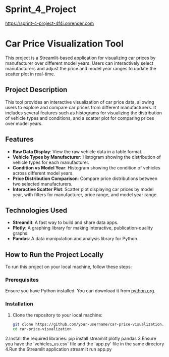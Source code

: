 # Sprint_4_Project
https://sprint-4-project-4f4i.onrender.com

# Car Price Visualization Tool

This project is a Streamlit-based application for visualizing car prices by manufacturer over different model years. Users can interactively select manufacturers and adjust the price and model year ranges to update the scatter plot in real-time.

## Project Description

This tool provides an interactive visualization of car price data, allowing users to explore and compare car prices from different manufacturers. It includes several features such as histograms for visualizing the distribution of vehicle types and conditions, and a scatter plot for comparing prices over model years.

## Features

- **Raw Data Display**: View the raw vehicle data in a table format.
- **Vehicle Types by Manufacturer**: Histogram showing the distribution of vehicle types for each manufacturer.
- **Condition vs Model Year**: Histogram showing the condition of vehicles across different model years.
- **Price Distribution Comparison**: Compare price distributions between two selected manufacturers.
- **Interactive Scatter Plot**: Scatter plot displaying car prices by model year, with filters for manufacturer, price range, and model year range.

## Technologies Used

- **Streamlit**: A fast way to build and share data apps.
- **Plotly**: A graphing library for making interactive, publication-quality graphs.
- **Pandas**: A data manipulation and analysis library for Python.

## How to Run the Project Locally

To run this project on your local machine, follow these steps:

### Prerequisites

Ensure you have Python installed. You can download it from [python.org](https://www.python.org/).

### Installation

1. Clone the repository to your local machine:

   ```bash
   git clone https://github.com/your-username/car-price-visualization.git
   cd car-price-visualization
2.Install the required libraries:
    pip install streamlit plotly pandas
3.Ensure you have the 'vehicles_us.csv' file and the 'app.py' file in the same directory 
4.Run the Streamlit application
    streamlit run app.py
